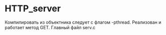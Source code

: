 # HTTP_server
Компилировать из объектника следует с флагом -pthread.
Реализован и работает метод GET.
Главный файл serv.c
